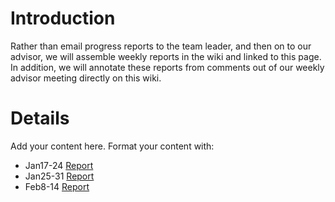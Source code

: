 # Introduction #

Rather than email progress reports to the team leader, and then on to our advisor, we will assemble weekly reports in the wiki and linked to this page.  In addition, we will annotate these reports from comments out of our weekly advisor meeting directly on this wiki.


# Details #

Add your content here.  Format your content with:
  * Jan17-24 [Report](Report1.md)
  * Jan25-31 [Report](Report2.md)
  * Feb8-14 [Report](Report4.md)